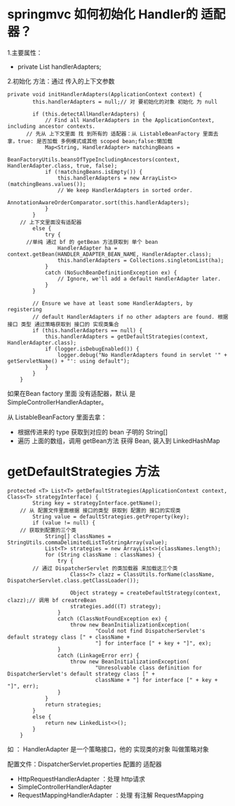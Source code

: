 # springmvc 如何初始化 Handler的 适配器？
1.主要属性：
- private List<HandlerAdapter> handlerAdapters; 

2.初始化 方法：通过 传入的上下文参数
```
private void initHandlerAdapters(ApplicationContext context) {
		this.handlerAdapters = null;// 对 要初始化的对象 初始化 为 null

		if (this.detectAllHandlerAdapters) {
			// Find all HandlerAdapters in the ApplicationContext, including ancestor contexts.
      // 先从 上下文里面 找 到所有的 适配器：从 ListableBeanFactory 里面去拿，true: 是否加载 多例模式或其他 scoped bean;false:懒加载
			Map<String, HandlerAdapter> matchingBeans =
					BeanFactoryUtils.beansOfTypeIncludingAncestors(context, HandlerAdapter.class, true, false);
			if (!matchingBeans.isEmpty()) {
				this.handlerAdapters = new ArrayList<>(matchingBeans.values());
				// We keep HandlerAdapters in sorted order.
				AnnotationAwareOrderComparator.sort(this.handlerAdapters);
			}
		}
    // 上下文里面没有适配器
		else {
			try {
      //单纯 通过 bf 的 getBean 方法获取到 单个 bean
				HandlerAdapter ha = context.getBean(HANDLER_ADAPTER_BEAN_NAME, HandlerAdapter.class);
				this.handlerAdapters = Collections.singletonList(ha);
			}
			catch (NoSuchBeanDefinitionException ex) {
				// Ignore, we'll add a default HandlerAdapter later.
			}
		}

		// Ensure we have at least some HandlerAdapters, by registering
		// default HandlerAdapters if no other adapters are found. 根据 接口 类型 通过策略获取到 接口的 实现类集合
		if (this.handlerAdapters == null) {
			this.handlerAdapters = getDefaultStrategies(context, HandlerAdapter.class);
			if (logger.isDebugEnabled()) {
				logger.debug("No HandlerAdapters found in servlet '" + getServletName() + "': using default");
			}
		}
	}
```
如果在Bean factory 里面 没有适配器，默认 是 SimpleControllerHandlerAdapter。

从 ListableBeanFactory 里面去拿：
- 根据传进来的 type 获取到对应的 bean 子明的 String[]
- 遍历 上面的数组，调用 getBean方法 获得 Bean, 装入到 LinkedHashMap

# getDefaultStrategies 方法
```
protected <T> List<T> getDefaultStrategies(ApplicationContext context, Class<T> strategyInterface) {
		String key = strategyInterface.getName();
    // 从 配置文件里面根据 接口的类型 获取到 配置的 接口的实现类
		String value = defaultStrategies.getProperty(key);
		if (value != null) {
    // 获取到配置的三个类
			String[] classNames = StringUtils.commaDelimitedListToStringArray(value);
			List<T> strategies = new ArrayList<>(classNames.length);
			for (String className : classNames) {
				try {
        // 通过 DispatcherServlet 的类加载器 来加载这三个类
					Class<?> clazz = ClassUtils.forName(className, DispatcherServlet.class.getClassLoader());
			 
					Object strategy = createDefaultStrategy(context, clazz);// 调用 bf creatreBean
					strategies.add((T) strategy);
				}
				catch (ClassNotFoundException ex) {
					throw new BeanInitializationException(
							"Could not find DispatcherServlet's default strategy class [" + className +
							"] for interface [" + key + "]", ex);
				}
				catch (LinkageError err) {
					throw new BeanInitializationException(
							"Unresolvable class definition for DispatcherServlet's default strategy class [" +
							className + "] for interface [" + key + "]", err);
				}
			}
			return strategies;
		}
		else {
			return new LinkedList<>();
		}
	}
```

如 ： HandlerAdapter 是一个策略接口，他的 实现类的对象 叫做策略对象

配置文件：DispatcherServlet.properties 配置的 适配器
- HttpRequestHandlerAdapter ：处理 http请求
- SimpleControllerHandlerAdapter
- RequestMappingHandlerAdapter ：处理 有注解 RequestMapping
